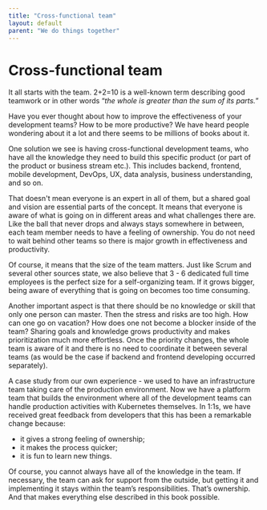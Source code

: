 ```yaml
---
title: "Cross-functional team"
layout: default
parent: "We do things together"
---
```


# Cross-functional team

It all starts with the team. 2+2=10 is a well-known term describing good teamwork or in other words “*the whole is greater than the sum of its parts.*”

Have you ever thought about how to improve the effectiveness of your development teams? How to be more productive? We have heard people wondering about it a lot and there seems to be millions of books about it.

One solution we see is having cross-functional development teams, who have all the knowledge they need to build this specific product (or part of the product or business stream etc.). This includes backend, frontend, mobile development, DevOps, UX, data analysis, business understanding, and so on.

That doesn't mean everyone is an expert in all of them, but a shared goal and vision are essential parts of the concept. It means that everyone is aware of what is going on in different areas and what challenges there are. Like the ball that never drops and always stays somewhere in between, each team member needs to have a feeling of ownership. You do not need to wait behind other teams so there is major growth in effectiveness and productivity.

Of course, it means that the size of the team matters. Just like Scrum and several other sources state, we also believe that 3 - 6 dedicated full time employees is the perfect size for a self-organizing team. If it grows bigger, being aware of everything that is going on becomes too time consuming.

Another important aspect is that there should be no knowledge or skill that only one person can master. Then the stress and risks are too high. How can one go on vacation? How does one not become a blocker inside of the team? Sharing goals and knowledge grows productivity and makes prioritization much more effortless. Once the priority changes, the whole team is aware of it and there is no need to coordinate it between several teams (as would be the case if backend and frontend developing occurred separately).

A case study from our own experience - we used to have an infrastructure team taking care of the production environment. Now we have a platform team that builds the environment where all of the development teams can handle production activities with Kubernetes themselves. In 1:1s, we have received great feedback from developers that this has been a remarkable change because:

- it gives a strong feeling of ownership;
- it makes the process quicker;
- it is fun to learn new things.

Of course, you cannot always have all of the knowledge in the team. If necessary, the team can ask for support from the outside, but getting it and implementing it stays within the team’s responsibilities. That’s ownership. And that makes everything else described in this book possible.
